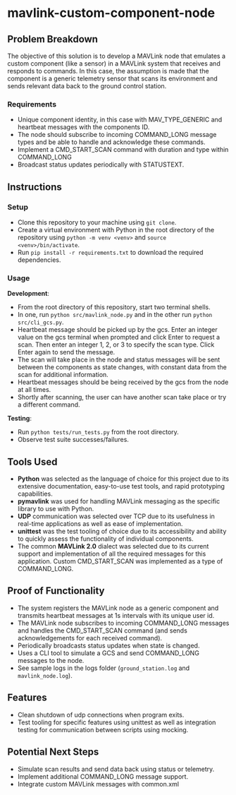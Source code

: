 # mavlink-custom-component-node


## Problem Breakdown

The objective of this solution is to develop a MAVLink node that emulates a custom component (like a sensor) in a MAVLink system that receives and responds to commands. In this case, the assumption is made that the component is a generic telemetry sensor that scans its environment and sends relevant data back to the ground control station.

### Requirements

- Unique component identity, in this case with MAV_TYPE_GENERIC and heartbeat messages with the components ID.
- The node should subscribe to incoming COMMAND_LONG message types and be able to handle and acknowledge these commands.
- Implement a CMD_START_SCAN command with duration and type within COMMAND_LONG
- Broadcast status updates periodically with STATUSTEXT.

## Instructions

### Setup
- Clone this repository to your machine using ``` git clone ```.
- Create a virtual environment with Python in the root directory of the repository using ``` python -m venv <venv> ``` and ``` source <venv>/bin/activate ```.
- Run ``` pip install -r requirements.txt ``` to download the required dependencies.

### Usage

**Development**:
- From the root directory of this repository, start two terminal shells.
- In one, run ``` python src/mavlink_node.py ``` and in the other run ``` python src/cli_gcs.py ```.
- Heartbeat message should be picked up by the gcs. Enter an integer value on the gcs terminal when prompted and click Enter to request a scan. Then enter an integer 1, 2, or 3 to specify the scan type. Click Enter again to send the message.
- The scan will take place in the node and status messages will be sent between the components as state changes, with constant data from the scan for additional information.
- Heartbeat messages should be being received by the gcs from the node at all times.
- Shortly after scanning, the user can have another scan take place or try a different command.

**Testing**:
- Run ``` python tests/run_tests.py ``` from the root directory.
- Observe test suite successes/failures.

## Tools Used

- **Python** was selected as the language of choice for this project due to its extensive documentation, easy-to-use test tools, and rapid prototyping capabilities.
- **pymavlink** was used for handling MAVLink messaging as the specific library to use with Python.
- **UDP** communication was selected over TCP due to its usefulness in real-time applications as well as ease of implementation.
- **unittest** was the test tooling of choice due to its accessibility and ability to quickly assess the functionality of individual components.
- The common **MAVLink 2.0** dialect was selected due to its current support and implementation of all the required messages for this application. Custom CMD_START_SCAN was implemented as a type of COMMAND_LONG.

## Proof of Functionality
- The system registers the MAVLink node as a generic component and transmits heartbeat messages at 1s intervals with its unique user id.
- The MAVLink node subscribes to incoming COMMAND_LONG messages and handles the CMD_START_SCAN command (and sends acknowledgements for each received command).
- Periodically broadcasts status updates when state is changed.
- Uses a CLI tool to simulate a GCS and send COMMAND_LONG messages to the node.
- See sample logs in the logs folder (``` ground_station.log ``` and ``` mavlink_node.log ```).

## Features
- Clean shutdown of udp connections when program exits.
- Test tooling for specific features using unittest as well as integration testing for communication between scripts using mocking.

## Potential Next Steps
- Simulate scan results and send data back using status or telemetry.
- Implement additional COMMAND_LONG message support.
- Integrate custom MAVLink messages with common.xml
